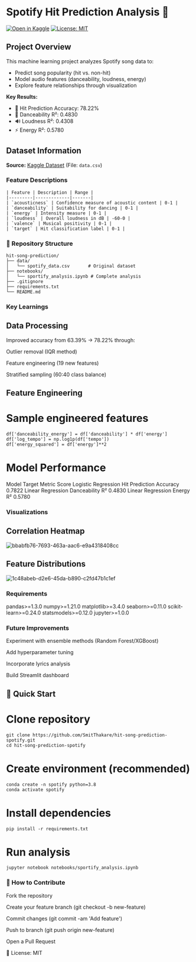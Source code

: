 # Spotify Hit Prediction Analysis 🎵

[![Open in Kaggle](https://kaggle.com/static/images/open-in-kaggle.svg)](https://www.kaggle.com/code/rajg28/sportify-data-analysis)
[![License: MIT](https://img.shields.io/badge/License-MIT-yellow.svg)](https://opensource.org/licenses/MIT)

## Project Overview
This machine learning project analyzes Spotify song data to:
- Predict song popularity (hit vs. non-hit)
- Model audio features (danceability, loudness, energy)
- Explore feature relationships through visualization

**Key Results:**
- 🎯 Hit Prediction Accuracy: 78.22%
- 💃 Danceability R²: 0.4830
- 🔊 Loudness R²: 0.4308
- ⚡ Energy R²: 0.5780

## Dataset Information
**Source:** [Kaggle Dataset](https://www.kaggle.com/code/rajg28/sportify-data-analysis) (File: `data.csv`)

### Feature Descriptions
```
| Feature | Description | Range |
|---------|-------------|-------|
| `acousticness` | Confidence measure of acoustic content | 0-1 |
| `danceability` | Suitability for dancing | 0-1 |
| `energy` | Intensity measure | 0-1 |
| `loudness` | Overall loudness in dB | -60-0 |
| `valence` | Musical positivity | 0-1 |
| `target` | Hit classification label | 0-1 |
```
### 📂 Repository Structure
```
hit-song-prediction/
├── data/
│   └── spotify_data.csv       # Original dataset
├── notebooks/
│   └── sportify_analysis.ipynb # Complete analysis
├── .gitignore
├── requirements.txt
└── README.md
```

### Key Learnings
## Data Processing
Improved accuracy from 63.39% → 78.22% through:

Outlier removal (IQR method)

Feature engineering (19 new features)

Stratified sampling (60:40 class balance)

## Feature Engineering
# Sample engineered features
```
df['danceability_energy'] = df['danceability'] * df['energy']
df['log_tempo'] = np.log1p(df['tempo'])
df['energy_squared'] = df['energy']**2
```
# Model Performance
Model	Target	Metric	Score
Logistic Regression	Hit Prediction	Accuracy	0.7822
Linear Regression	Danceability	R²	0.4830
Linear Regression	Energy	R²	0.5780

### Visualizations
## Correlation Heatmap
![bbabfb76-7693-463a-aac6-e9a4318408cc](https://github.com/user-attachments/assets/cc720d37-e481-4b3b-9f73-3bad65cf83d5)

## Feature Distributions
![1c48abeb-d2e6-45da-b890-c2fd47b1c1ef](https://github.com/user-attachments/assets/80989320-4de3-4bdc-bfd7-466d7e003e0b)


### Requirements
pandas>=1.3.0
numpy>=1.21.0
matplotlib>=3.4.0
seaborn>=0.11.0
scikit-learn>=0.24.0
statsmodels>=0.12.0
jupyter>=1.0.0

### Future Improvements
Experiment with ensemble methods (Random Forest/XGBoost)

Add hyperparameter tuning

Incorporate lyrics analysis

Build Streamlit dashboard



## 🚀 Quick Start
# Clone repository
```
git clone https://github.com/SmitThakare/hit-song-prediction-spotify.git
cd hit-song-prediction-spotify
```

# Create environment (recommended)
```
conda create -n spotify python=3.8
conda activate spotify
```
# Install dependencies
```
pip install -r requirements.txt
```
# Run analysis
```
jupyter notebook notebooks/sportify_analysis.ipynb
```
### 🤝 How to Contribute
Fork the repository

Create your feature branch (git checkout -b new-feature)

Commit changes (git commit -am 'Add feature')

Push to branch (git push origin new-feature)

Open a Pull Request

📜 License: MIT

